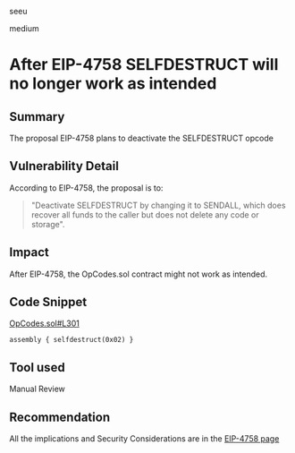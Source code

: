 seeu

medium

# After EIP-4758 SELFDESTRUCT will no longer work as intended

## Summary

The proposal EIP-4758 plans to deactivate the SELFDESTRUCT opcode

## Vulnerability Detail

According to EIP-4758, the proposal is to:
> "Deactivate SELFDESTRUCT by changing it to SENDALL, which does recover all funds to the caller but does not delete any code or storage".

## Impact

After EIP-4758, the OpCodes.sol contract might not work as intended.

## Code Snippet

[OpCodes.sol#L301](https://github.com/ethereum-optimism/op-geth/blob/optimism-history/tests/solidity/contracts/OpCodes.sol#L301)
```Solidity
assembly { selfdestruct(0x02) }
```

## Tool used

Manual Review

## Recommendation

All the implications and Security Considerations are in the [EIP-4758 page](https://eips.ethereum.org/EIPS/eip-4758#security-considerations)